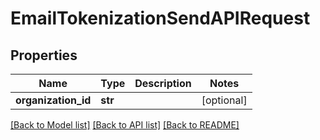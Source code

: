# EmailTokenizationSendAPIRequest

## Properties
Name | Type | Description | Notes
------------ | ------------- | ------------- | -------------
**organization_id** | **str** |  | [optional] 

[[Back to Model list]](../README.md#documentation-for-models) [[Back to API list]](../README.md#documentation-for-api-endpoints) [[Back to README]](../README.md)

